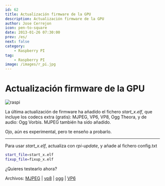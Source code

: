 ```yaml
---
id: 62
title: Actualización firmware de la GPU
description: Actualización firmware de la GPU
author: Jose Cerrejon
icon: pen-to-square
date: 2013-01-26 07:30:00
prev: /es/
next: false
category:
    - Raspberry PI
tag:
    - Raspberry PI
image: /images/r_pi.jpg
---
```


# Actualización firmware de la GPU

![raspi](/images/r_pi.jpg)

La última actualización de firmware ha añadido el fichero _start_x.elf_, que incluye los codecs extra (gratis): MJPEG, VP6, VP8, Ogg Theora, y de audio: Ogg Vorbis. MJPEG también ha sido añadido.

Ojo, aún es experimental, pero te enseño a probarlo.

---

Para usar _start_x.elf_, actualiza con _rpi-update_, y añade al fichero config.txt

```bash
start_file=start_x.elf
fixup_file=fixup_x.elf
```

¿Quieres testearlo ahora?

Archivos: [MJPEG](https://www.dvxuser.com/V6/showthread.php?170183-Untouched-Motion-JPEG-720-30P-Sample) |
[vp8](https://ie.microsoft.com/testdrive/graphics/videoformatsupport/big_buck_bunny_trailer_480p.webm) |
[ogg](https://video.blendertestbuilds.de/download.php?file=download.blender.org/peach/trailer_400p.ogg) | [VP6](https://media.iguane.org/grand-angle/blog/mediafiles/trailer_VP6.flv)
